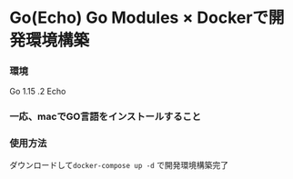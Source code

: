 # Go(Echo) Go Modules × Dockerで開発環境構築

### 環境
Go 1.15 .2
Echo


### 一応、macでGO言語をインストールすること

### 使用方法
ダウンロードして`docker-compose up -d` で開発環境構築完了
